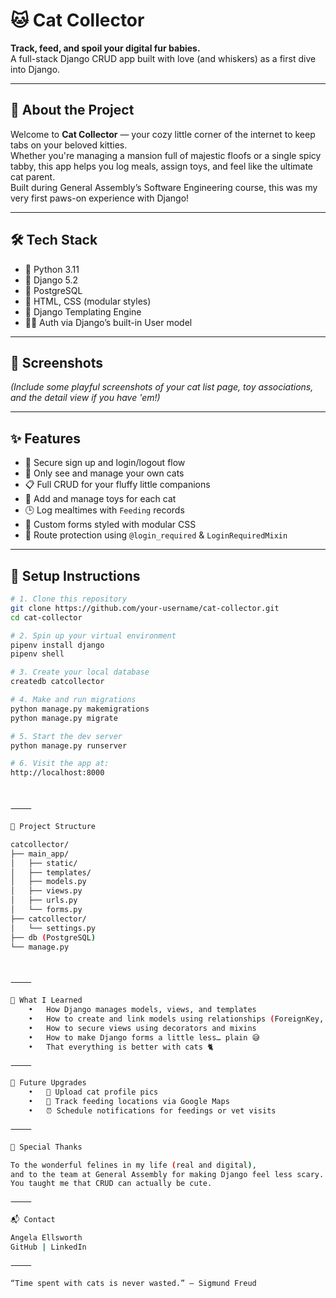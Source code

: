 
# 🐱 Cat Collector  
**Track, feed, and spoil your digital fur babies.**  
A full-stack Django CRUD app built with love (and whiskers) as a first dive into Django.

---

## 🐾 About the Project

Welcome to **Cat Collector** — your cozy little corner of the internet to keep tabs on your beloved kitties.  
Whether you're managing a mansion full of majestic floofs or a single spicy tabby, this app helps you log meals, assign toys, and feel like the ultimate cat parent.  
Built during General Assembly’s Software Engineering course, this was my very first paws-on experience with Django!

---

## 🛠️ Tech Stack

- 🐍 Python 3.11  
- 🧱 Django 5.2  
- 🐘 PostgreSQL  
- 🎨 HTML, CSS (modular styles)  
- 🧵 Django Templating Engine  
- 🧑‍💻 Auth via Django’s built-in User model  

---

## 📸 Screenshots

_(Include some playful screenshots of your cat list page, toy associations, and the detail view if you have 'em!)_

---

## ✨ Features

- 🔐 Secure sign up and login/logout flow  
- 🐾 Only see and manage your own cats  
- 📋 Full CRUD for your fluffy little companions  
- 🦴 Add and manage toys for each cat  
- 🕒 Log mealtimes with `Feeding` records  
- 🎨 Custom forms styled with modular CSS  
- 🚪 Route protection using `@login_required` & `LoginRequiredMixin`  

---

## 🧪 Setup Instructions

```bash
# 1. Clone this repository
git clone https://github.com/your-username/cat-collector.git
cd cat-collector

# 2. Spin up your virtual environment
pipenv install django
pipenv shell

# 3. Create your local database
createdb catcollector

# 4. Make and run migrations
python manage.py makemigrations
python manage.py migrate

# 5. Start the dev server
python manage.py runserver

# 6. Visit the app at:
http://localhost:8000



⸻

📁 Project Structure

catcollector/
├── main_app/
│   ├── static/
│   ├── templates/
│   ├── models.py
│   ├── views.py
│   ├── urls.py
│   └── forms.py
├── catcollector/
│   └── settings.py
├── db (PostgreSQL)
└── manage.py



⸻

🧠 What I Learned
	•	How Django manages models, views, and templates
	•	How to create and link models using relationships (ForeignKey, ManyToManyField)
	•	How to secure views using decorators and mixins
	•	How to make Django forms a little less… plain 😅
	•	That everything is better with cats 🐈

⸻

🧹 Future Upgrades
	•	📸 Upload cat profile pics
	•	📍 Track feeding locations via Google Maps
	•	⏰ Schedule notifications for feedings or vet visits

⸻

👏 Special Thanks

To the wonderful felines in my life (real and digital),
and to the team at General Assembly for making Django feel less scary.
You taught me that CRUD can actually be cute.

⸻

📬 Contact

Angela Ellsworth
GitHub | LinkedIn

⸻

“Time spent with cats is never wasted.” – Sigmund Freud

